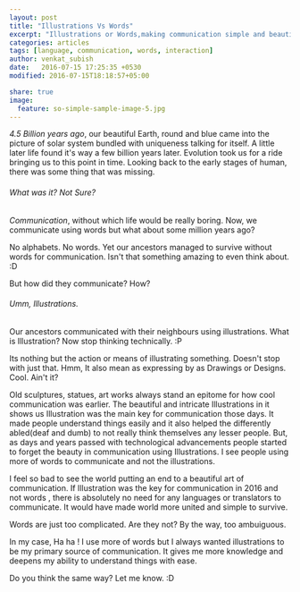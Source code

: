 ```yaml
---
layout: post
title: "Illustrations Vs Words"
excerpt: "Illustrations or Words,making communication simple and beautiful? Words are just too complicated. Are they not? By the way, too ambuiguous."
categories: articles
tags: [language, communication, words, interaction]
author: venkat_subish
date:   2016-07-15 17:25:35 +0530
modified: 2016-07-15T18:18:57+05:00

share: true
image:
  feature: so-simple-sample-image-5.jpg
---
```


*4.5 Billion years ago*, our beautiful Earth, round and blue came into the picture of solar system bundled with uniqueness talking for itself. A little later life found it's way a few billion years later. Evolution took us for a ride bringing us to this point in time. Looking back to the early stages of human, there was some thing that was missing.

###### What was it? Not Sure?

*Communication*, without which life would be really boring. Now, we communicate using words but what about some million years ago?

No alphabets. No words. Yet our ancestors managed to survive without words for communication. Isn't that something amazing to even think about. :D

But how did they communicate? How? 

###### Umm, Illustrations. 

Our ancestors communicated with their neighbours using illustrations. What is Illustration? Now stop thinking technically. :P

Its nothing but the action or means of illustrating something. Doesn't stop with just that. Hmm, It also mean as expressing by as Drawings or Designs. Cool. Ain't it?

Old sculptures, statues, art works always stand an epitome for how cool communication was earlier. The beautiful and intricate Illustrations in it shows us Illustration was the main key for communication those days. It made people understand things easily and it also helped the differently abled(deaf and dumb) to not really think themselves any lesser people. But, as days and years passed with technological advancements people started to forget the beauty in communication using Illustrations. I see people using more of words to communicate and not the illustrations. 

I feel so bad to see the world putting an end to a beautiful art of communication. If Illustration was the key for communication in 2016 and not words , there is absolutely no need for any languages or translators to communicate. It would have made world more united and simple to survive. 

Words are just too complicated. Are they not? By the way, too ambuiguous.

In my case, Ha ha ! I use more of words but I always wanted illustrations to be my primary source of communication. It gives me more knowledge and deepens my ability to understand things with ease. 

Do you think the same way? Let me know. :D
